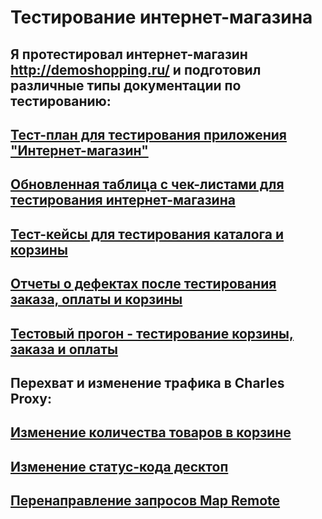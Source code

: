 # Тестирование интернет-магазина
## Я протестировал интернет-магазин http://demoshopping.ru/ и подготовил различные типы документации по тестированию:

## [Тест-план для тестирования приложения "Интернет-магазин"](https://docs.google.com/spreadsheets/d/1sXp29v8f6DG_EvZdY2PILsqCAtDxaR9-8_ebAWeTpxE/edit?gid=0#gid=0)
## [Обновленная таблица с чек-листами для тестирования интернет-магазина](https://docs.google.com/spreadsheets/d/1fzzIkGTq1OZfE3YBwHCOP8rU930XB3tTtJsD_BZ0owE/edit?gid=867006152#gid=867006152)
## [Тест-кейсы для тестирования каталога и корзины](https://github.com/PetrGladkikh/docs/blob/main/Web%20App%20Test%20Suite%20Petr%20Gladkikh%20.pdf)
## [Отчеты о дефектах после тестирования заказа, оплаты и корзины](https://github.com/PetrGladkikh/web/blob/main/Issues%20Peter%20Gladkikh%20Cart%26Order%20management.xlsx)
## [Тестовый прогон - тестирование корзины, заказа и оплаты](https://github.com/PetrGladkikh/web/blob/main/G8-Express%2Brun%2B2024_09_07%20Cart%26Order%20management.pdf)

## Перехват и изменение трафика в Charles Proxy:

## [Изменение количества товаров в корзине](https://github.com/PetrGladkikh/web/blob/main/%D0%98%D0%B7%D0%BC%D0%B5%D0%BD%D0%B5%D0%BD%D0%B8%D0%B5%20%D0%BA%D0%BE%D0%BB%D0%B8%D1%87%D0%B5%D1%81%D1%82%D0%B2%D0%B0%20%D1%82%D0%BE%D0%B2%D0%B0%D1%80%D0%B0%20%D0%B4%D0%B5%D1%81%D0%BA%D1%82%D0%BE%D0%BF.mov)
## [Изменение статус-кода десктоп](https://github.com/PetrGladkikh/web/blob/main/%D0%98%D0%B7%D0%BC%D0%B5%D0%BD%D0%B5%D0%BD%D0%B8%D0%B5%20%D1%81%D1%82%D0%B0%D1%82%D1%83%D1%81-%D0%BA%D0%BE%D0%B4%D0%B0%20%D0%B4%D0%B5%D1%81%D0%BA%D1%82%D0%BE%D0%BF.mov)
## [Перенаправление запросов Map Remote](https://github.com/PetrGladkikh/web/blob/main/%D0%98%D1%81%D0%BF%D0%BE%D0%BB%D1%8C%D0%B7%D0%BE%D0%B2%D0%B0%D0%BD%D0%B8%D0%B5%20Map%20Remote%20%D0%B4%D0%B5%D1%81%D0%BA%D1%82%D0%BE%D0%BF.mov)
